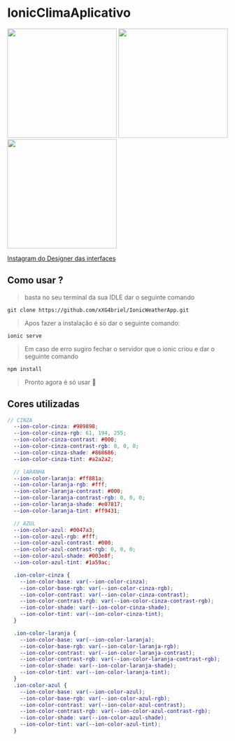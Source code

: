 # IonicClimaAplicativo



<div>
  <img src="https://i.imgur.com/kLN9AC7.jpg" width="250">
  <img src="https://i.imgur.com/y9emxt1.jpg" width="250">
  <img src="https://i.imgur.com/DdE2yes.jpg" width="250">
<div>

<a href="https://www.instagram.com/p/CNkZEiXA4jG/">Instagram do Designer das interfaces</a>

## Como usar ?

> basta no seu terminal da sua IDLE dar o seguinte comando

```git
git clone https://github.com/xXG4briel/IonicWeatherApp.git
```

> Apos fazer a instalação é so dar o seguinte comando:

```git
ionic serve
```

> Em caso de erro sugiro fechar o servidor que o ionic criou e dar o seguinte comando

```nodejs
npm install
```

> Pronto agora é só usar 🤠

## Cores utilizadas

```scss
// CINZA
  --ion-color-cinza: #989898;
  --ion-color-cinza-rgb: 61, 194, 255;
  --ion-color-cinza-contrast: #000;
  --ion-color-cinza-contrast-rgb: 0, 0, 0;
  --ion-color-cinza-shade: #868686;
  --ion-color-cinza-tint: #a2a2a2;

  // lARANHA 
  --ion-color-laranja: #ff881a;
  --ion-color-laranja-rgb: #fff;
  --ion-color-laranja-contrast: #000;
  --ion-color-laranja-contrast-rgb: 0, 0, 0;
  --ion-color-laranja-shade: #e07817;
  --ion-color-laranja-tint: #ff9431;

  // AZUL 
  --ion-color-azul: #0047a3;
  --ion-color-azul-rgb: #fff;
  --ion-color-azul-contrast: #000;
  --ion-color-azul-contrast-rgb: 0, 0, 0;
  --ion-color-azul-shade: #003e8f;
  --ion-color-azul-tint: #1a59ac;

  .ion-color-cinza {
    --ion-color-base: var(--ion-color-cinza);
    --ion-color-base-rgb: var(--ion-color-cinza-rgb);
    --ion-color-contrast: var(--ion-color-cinza-contrast);
    --ion-color-contrast-rgb: var(--ion-color-cinza-contrast-rgb);
    --ion-color-shade: var(--ion-color-cinza-shade);
    --ion-color-tint: var(--ion-color-cinza-tint);
  }

  .ion-color-laranja {
    --ion-color-base: var(--ion-color-laranja);
    --ion-color-base-rgb: var(--ion-color-laranja-rgb);
    --ion-color-contrast: var(--ion-color-laranja-contrast);
    --ion-color-contrast-rgb: var(--ion-color-laranja-contrast-rgb);
    --ion-color-shade: var(--ion-color-laranja-shade);
    --ion-color-tint: var(--ion-color-laranja-tint);
  }
  .ion-color-azul {
    --ion-color-base: var(--ion-color-azul);
    --ion-color-base-rgb: var(--ion-color-azul-rgb);
    --ion-color-contrast: var(--ion-color-azul-contrast);
    --ion-color-contrast-rgb: var(--ion-color-azul-contrast-rgb);
    --ion-color-shade: var(--ion-color-azul-shade);
    --ion-color-tint: var(--ion-color-azul-tint);
  }
```
